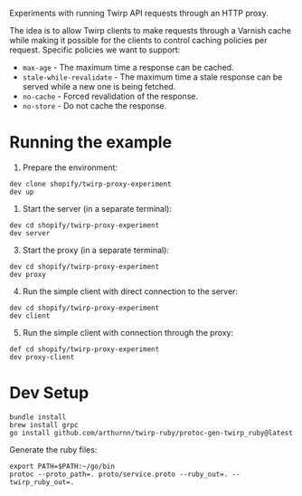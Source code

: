 Experiments with running Twirp API requests through an HTTP proxy.

The idea is to allow Twirp clients to make requests through a Varnish cache while making
it possible for the clients to control caching policies per request. Specific policies we want to support:

* `max-age` - The maximum time a response can be cached.
* `stale-while-revalidate` - The maximum time a stale response can be served while a new one is being fetched.
* `no-cache` - Forced revalidation of the response.
* `no-store` - Do not cache the response.

# Running the example

1. Prepare the environment:
```
dev clone shopify/twirp-proxy-experiment
dev up
```

1. Start the server (in a separate terminal):

```
dev cd shopify/twirp-proxy-experiment
dev server
```

3. Start the proxy (in a separate terminal):

```
dev cd shopify/twirp-proxy-experiment
dev proxy
```

4. Run the simple client with direct connection to the server:

```
dev cd shopify/twirp-proxy-experiment
dev client
```

5. Run the simple client with connection through the proxy:

```
def cd shopify/twirp-proxy-experiment
dev proxy-client
```

# Dev Setup

```
bundle install
brew install grpc
go install github.com/arthurnn/twirp-ruby/protoc-gen-twirp_ruby@latest
```

Generate the ruby files:

```
export PATH=$PATH:~/go/bin
protoc --proto_path=. proto/service.proto --ruby_out=. --twirp_ruby_out=.
```
